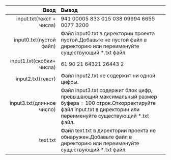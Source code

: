 | Ввод | Вывод|
|------:|:----------|
| input.txt(текст + числа) | 941 00005 833 015 038 09994 6655 0077 3200  |
| input0.txt(пустой файл) |Файл input0.txt в директории проекта пустой.Добавьте не пустой файл в директорию или переименуйте существующий *.txt файл. |
| input1.txt(скобки+ числа) | 61 90 21 64321 26443 2 |
| input2.txt(текст) | Файл input2.txt не содержит ни одной цифры. |
| input3.txt(длинное число) | Файл input3.txt содержит блок цифр, превышающий максимальный размер буфера = 100 строк.Откорректируйте файл input.txt в директории или переименуйте существующий *.txt файл. |
| text.txt | Файл text.txt в директории проекта не обнаружен.Добавьте файл в директорию или переименуйте существующий *.txt файл. |


